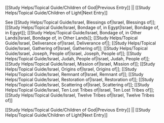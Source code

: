 [[Study Helps/Topical Guide/Children of God|Previous Entry]]  ||  [[Study Helps/Topical Guide/Children of Light|Next Entry]]

 See [[Study Helps/Topical Guide/Israel, Blessings of|Israel, Blessings of]]; [[Study Helps/Topical Guide/Israel, Bondage of, in Egypt|Israel, Bondage of, in Egypt]]; [[Study Helps/Topical Guide/Israel, Bondage of, in Other Lands|Israel, Bondage of, in Other Lands]]; [[Study Helps/Topical Guide/Israel, Deliverance of|Israel, Deliverance of]]; [[Study Helps/Topical Guide/Israel, Gathering of|Israel, Gathering of]]; [[Study Helps/Topical Guide/Israel, Joseph, People of|Israel, Joseph, People of]]; [[Study Helps/Topical Guide/Israel, Judah, People of|Israel, Judah, People of]]; [[Study Helps/Topical Guide/Israel, Mission of|Israel, Mission of]]; [[Study Helps/Topical Guide/Israel, Origins of|Israel, Origins of]]; [[Study Helps/Topical Guide/Israel, Remnant of|Israel, Remnant of]]; [[Study Helps/Topical Guide/Israel, Restoration of|Israel, Restoration of]]; [[Study Helps/Topical Guide/Israel, Scattering of|Israel, Scattering of]]; [[Study Helps/Topical Guide/Israel, Ten Lost Tribes of|Israel, Ten Lost Tribes of]]; [[Study Helps/Topical Guide/Israel, Twelve Tribes of|Israel, Twelve Tribes of]]

[[Study Helps/Topical Guide/Children of God|Previous Entry]]  ||  [[Study Helps/Topical Guide/Children of Light|Next Entry]]
